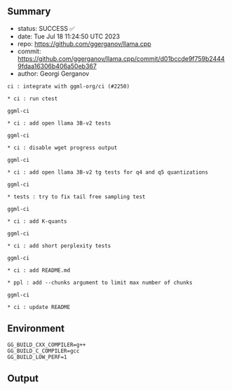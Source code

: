 ## Summary

- status: SUCCESS ✅
- date:   Tue Jul 18 11:24:50 UTC 2023
- repo:   https://github.com/ggerganov/llama.cpp
- commit: https://github.com/ggerganov/llama.cpp/commit/d01bccde9f759b24449fdaa16306b406a50eb367
- author: Georgi Gerganov
```
ci : integrate with ggml-org/ci (#2250)

* ci : run ctest

ggml-ci

* ci : add open llama 3B-v2 tests

ggml-ci

* ci : disable wget progress output

ggml-ci

* ci : add open llama 3B-v2 tg tests for q4 and q5 quantizations

ggml-ci

* tests : try to fix tail free sampling test

ggml-ci

* ci : add K-quants

ggml-ci

* ci : add short perplexity tests

ggml-ci

* ci : add README.md

* ppl : add --chunks argument to limit max number of chunks

ggml-ci

* ci : update README
```

## Environment

```
GG_BUILD_CXX_COMPILER=g++
GG_BUILD_C_COMPILER=gcc
GG_BUILD_LOW_PERF=1
```

## Output

